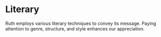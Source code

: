 # Literary

Ruth employs various literary techniques to convey its message. Paying attention to genre, structure, and style enhances our appreciation.

